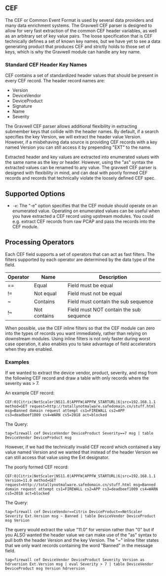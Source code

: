 ## CEF

The CEF or Common Event Format is used by several data providers and many data enrichment systems.  The Gravwell CEF parser is designed to allow for very fast extraction of the common CEF header variables, as well as an arbitrary set of key value pairs.  The loose specification that is CEF technically defines a set of known key names, but we have yet to see a data generating product that produces CEF and strictly holds to those set of keys, which is why the Gravwell module can handle any key name.

### Standard CEF Header Key Names

CEF contains a set of standardized header values that should be present in every CEF record.  The header record names are:

* Version
* DeviceVendor
* DeviceProduct
* Signature
* Name
* Severity

The Gravwell CEF parser allows additional flexibility in extracting submember keys that collide with the header names.  By default, if a search specifies the key Version, we will extract the header value Version.  However, if a misbehaving data source is providing CEF records with a key named Version you can still access it by prepending "EXT" to the name.

Extracted header and key values are extracted into enumerated values with the same name as the key or header.  However, using the "as" syntax the extracted values can be renamed to any value.  The gravwell CEF parser is designed with flexibility in mind, and can deal with poorly formed CEF records and records that technically violate the loosely defined CEF spec.

## Supported Options

* `-e`: The “-e” option specifies that the CEF module should operate on an enumerated value.  Operating on enumerated values can be useful when you have extracted a CEF record using upstream modules.  You could e.g. extract CEF records from raw PCAP and pass the records into the CEF module.

## Processing Operators

Each CEF field supports a set of operators that can act as fast filters.  The filters supported by each operator are determined by the data type of the field.

| Operator | Name | Description |
|----------|------|-------------|
| == | Equal | Field must be equal
| != | Not equal | Field must not be equal
| ~  | Contains | Field must contain the sub sequence
| !~ | Not contains | Field must NOT contain the sub sequence

When possible, use the CEF inline filters so that the CEF module can zero into the types of records you want immediately, rather than relying on downstream modules.  Using inline filters is not only faster during worst case operation, it also enables you to take advantage of field accelerators when they are enabled.

### Examples

If we wanted to extract the device vendor, product, severity, and msg from the following CEF record and draw a table with only records where the severity was > 7.

An example CEF record:

```
CEF:0|Citrix|NetScaler|NS11.0|APPFW|APPFW_STARTURL|6|src=192.168.1.1 method=GET request=http://totallynotmalware.safedomain.cn/stuff.html msg=Banned domain request attempt cs1=FIREWALL cs2=APP cs3=deadbeef1009 cs4=WARN cs5=2018 act=blocked
```

The Query:

```gravwell
tag=firewall cef DeviceVendor DeviceProduct Severity==7 msg | table DeviceVendor DeviceProduct msg
```

However, if we had the technically invalid CEF record which contained a key value named Version and we wanted that instead of the header Version we can still access that value using the Ext designator.

The poorly formed CEF record:

```
CEF:0|Citrix|NetScaler|NS11.0|APPFW|APPFW_STARTURL|6|src=192.168.1.1 Version=11.0 method=GET request=http://totallynotmalware.safedomain.cn/stuff.html msg=Banned domain request attempt cs1=FIREWALL cs2=APP cs3=deadbeef1009 cs4=WARN cs5=2018 act=blocked
```

The Query:

```gravwell
tag=firewall cef DeviceVendor==Citrix DeviceProduct==NetScaler Severity Ext.Version msg ~ Banned | table DeviceVendor DeviceProduct msg Version
```

The query would extract the value "11.0" for version rather than "0" but if you ALSO wanted the header value we can make use of the "as" syntax to pull both the header Version and the key Version.  The "~" inline filter states that we only want records containing the word "Banned" in the message field.

```gravwell
tag=firewall cef DeviceVendor DeviceProduct Severity Version as hdrversion Ext.Version msg | eval Severity > 7 | table DeviceVendor DeviceProduct msg Version hdrversion
```
